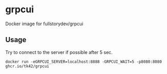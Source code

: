 # grpcui
Docker image for fullstorydev/grpcui

## Usage
Try to connect to the server if possible after 5 sec.
```
docker run -eGRPCUI_SERVER=localhost:8888 -GRPCUI_WAIT=5 -p8080:8080 ghcr.io/tk42/grpcui
```
